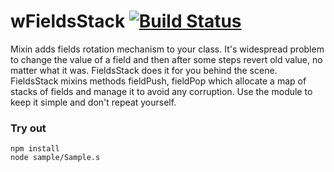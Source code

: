 
# wFieldsStack [![Build Status](https://travis-ci.org/Wandalen/wFieldsStack.svg?branch=master)](https://travis-ci.org/Wandalen/wFieldsStack)

Mixin adds fields rotation mechanism to your class. It's widespread problem to change the value of a field and then after some steps revert old value, no matter what it was. FieldsStack does it for you behind the scene. FieldsStack mixins methods fieldPush, fieldPop which allocate a map of stacks of fields and manage it to avoid any corruption. Use the module to keep it simple and don't repeat yourself.

### Try out
```
npm install
node sample/Sample.s
```



























































